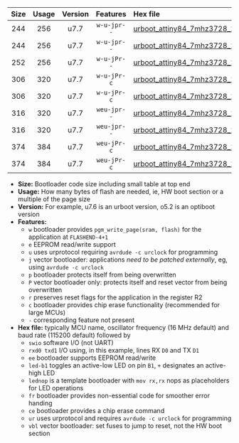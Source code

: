 |Size|Usage|Version|Features|Hex file|
|:-:|:-:|:-:|:-:|:--|
|244|256|u7.7|`w-u-jpr--`|[urboot_attiny84_7mhz3728_19200bps_swio_rxa3_txa2_led+a4_ur_vbl.hex](https://raw.githubusercontent.com/stefanrueger/urboot.hex/main/mcus/attiny84/fcpu_7mhz3728/19200_bps/urboot_attiny84_7mhz3728_19200bps_swio_rxa3_txa2_led+a4_ur_vbl.hex)|
|244|256|u7.7|`w-u-jpr--`|[urboot_attiny84_7mhz3728_19200bps_swio_rxa3_txa2_lednop_ur_vbl.hex](https://raw.githubusercontent.com/stefanrueger/urboot.hex/main/mcus/attiny84/fcpu_7mhz3728/19200_bps/urboot_attiny84_7mhz3728_19200bps_swio_rxa3_txa2_lednop_ur_vbl.hex)|
|252|256|u7.7|`w-u-jPr--`|[urboot_attiny84_7mhz3728_19200bps_swio_rxa3_txa2_ur_vbl.hex](https://raw.githubusercontent.com/stefanrueger/urboot.hex/main/mcus/attiny84/fcpu_7mhz3728/19200_bps/urboot_attiny84_7mhz3728_19200bps_swio_rxa3_txa2_ur_vbl.hex)|
|306|320|u7.7|`w-u-jPr-c`|[urboot_attiny84_7mhz3728_19200bps_swio_rxa3_txa2_led+a4_fr_ce_ur_vbl.hex](https://raw.githubusercontent.com/stefanrueger/urboot.hex/main/mcus/attiny84/fcpu_7mhz3728/19200_bps/urboot_attiny84_7mhz3728_19200bps_swio_rxa3_txa2_led+a4_fr_ce_ur_vbl.hex)|
|306|320|u7.7|`w-u-jPr-c`|[urboot_attiny84_7mhz3728_19200bps_swio_rxa3_txa2_lednop_fr_ce_ur_vbl.hex](https://raw.githubusercontent.com/stefanrueger/urboot.hex/main/mcus/attiny84/fcpu_7mhz3728/19200_bps/urboot_attiny84_7mhz3728_19200bps_swio_rxa3_txa2_lednop_fr_ce_ur_vbl.hex)|
|316|320|u7.7|`weu-jpr--`|[urboot_attiny84_7mhz3728_19200bps_swio_rxa3_txa2_ee_led+a4_ur_vbl.hex](https://raw.githubusercontent.com/stefanrueger/urboot.hex/main/mcus/attiny84/fcpu_7mhz3728/19200_bps/urboot_attiny84_7mhz3728_19200bps_swio_rxa3_txa2_ee_led+a4_ur_vbl.hex)|
|316|320|u7.7|`weu-jpr--`|[urboot_attiny84_7mhz3728_19200bps_swio_rxa3_txa2_ee_lednop_ur_vbl.hex](https://raw.githubusercontent.com/stefanrueger/urboot.hex/main/mcus/attiny84/fcpu_7mhz3728/19200_bps/urboot_attiny84_7mhz3728_19200bps_swio_rxa3_txa2_ee_lednop_ur_vbl.hex)|
|374|384|u7.7|`weu-jPr-c`|[urboot_attiny84_7mhz3728_19200bps_swio_rxa3_txa2_ee_led+a4_fr_ce_ur_vbl.hex](https://raw.githubusercontent.com/stefanrueger/urboot.hex/main/mcus/attiny84/fcpu_7mhz3728/19200_bps/urboot_attiny84_7mhz3728_19200bps_swio_rxa3_txa2_ee_led+a4_fr_ce_ur_vbl.hex)|
|374|384|u7.7|`weu-jPr-c`|[urboot_attiny84_7mhz3728_19200bps_swio_rxa3_txa2_ee_lednop_fr_ce_ur_vbl.hex](https://raw.githubusercontent.com/stefanrueger/urboot.hex/main/mcus/attiny84/fcpu_7mhz3728/19200_bps/urboot_attiny84_7mhz3728_19200bps_swio_rxa3_txa2_ee_lednop_fr_ce_ur_vbl.hex)|

- **Size:** Bootloader code size including small table at top end
- **Usage:** How many bytes of flash are needed, ie, HW boot section or a multiple of the page size
- **Version:** For example, u7.6 is an urboot version, o5.2 is an optiboot version
- **Features:**
  + `w` bootloader provides `pgm_write_page(sram, flash)` for the application at `FLASHEND-4+1`
  + `e` EEPROM read/write support
  + `u` uses urprotocol requiring `avrdude -c urclock` for programming
  + `j` vector bootloader: applications *need to be patched externally*, eg, using `avrdude -c urclock`
  + `p` bootloader protects itself from being overwritten
  + `P` vector bootloader only: protects itself and reset vector from being overwritten
  + `r` preserves reset flags for the application in the register R2
  + `c` bootloader provides chip erase functionality (recommended for large MCUs)
  + `-` corresponding feature not present
- **Hex file:** typically MCU name, oscillator frequency (16 MHz default) and baud rate (115200 default) followed by
  + `swio` software I/O (not UART)
  + `rxd0 txd1` I/O using, in this example, lines RX `D0` and TX `D1`
  + `ee` bootloader supports EEPROM read/write
  + `led-b1` toggles an active-low LED on pin `B1`, `+` designates an active-high LED
  + `lednop` is a template bootloader with `mov rx,rx` nops as placeholders for LED operations
  + `fr` bootloader provides non-essential code for smoother error handing
  + `ce` bootloader provides a chip erase command
  + `ur` uses urprotocol and requires `avrdude -c urclock` for programming
  + `vbl` vector bootloader: set fuses to jump to reset, not the HW boot section
